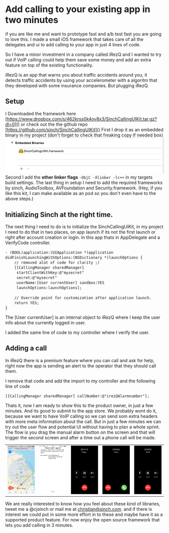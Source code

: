 # Add calling to your existing app in two minutes
if you are like me and want to prototype fast and a/b test fast you are going to love this. I made a small iOS framework that takes care of all the delegates and ui to add calling to your app in just 4 lines of code. 

So I have a minor investment in a company called iRezQ and I wanted to try out if VoIP calling could help them save some money and add an extra feature on top of the existing functionality. 

iRezQ is an app that warns you about traffic accidents around you, it detects traffic accidents by using your accelerometer with a algoritm that they developed with some insurance companies. But plugging iRezQ.

## Setup 
I Downloaded the framework here [https://www.dropbox.com/s/462krss0k4ov8x3/SinchCallingUIKit.tar.gz?dl=0]() or check out the the github repo [https://github.com/sinch/SinchCallingUIKit]()
First I drop it as an embedded binary in my project (don't forget to check that freaking copy if needed box)
![](images/embedded.png)
Second I add the **other linker flags** `-ObjC -Xlinker -lc++` in my targets build settings.
The last thing in setup I need to add the required frameworks by sinch, AudioToolbox, AVFoundation and Security.framework. 
(Hey, if you like this kit, I can make available as an pod so you don't even have to the above steps.)

## Initializing Sinch at the right time. 
The next thing I need to do is to initialize the SinchCallingUIKit, in my project I need to do that in two places, on app launch if its not the first launch or right after account creation or login. In this app thats in AppDelegate and a VerifyCode controller. 

```
- (BOOL)application:(UIApplication *)application didFinishLaunchingWithOptions:(NSDictionary *)launchOptions {
	// removed alot of code for clarity ;)
    [[CallingManager sharedManager]
     startClientWithKey:@"mysecret"
     secret:@"mysecret"
     userName:[User currentUser] sandbox:YES
     launchOptions:launchOptions];

    // Override point for customization after application launch.
    return YES;
}

```
The [User currentUser] is an internal object to iRezQ where I keep the user info about the currently logged in user. 

I added the same line of code to my controller where I verify the user. 

## Adding a call 
In iRezQ there is a premium feature where you can call and ask for help, right now the app is sending an alert to the operator that they should call them. 

I remove that code and add the import to my controller and the following line of code
```
[[CallingManager sharedManager] callNumber:@"irezQAlarmnumber"];
```

Thats it, now I am ready to show this to the product owner, in just a few minutes. And its good to submit to the app store. We probably wont do it, because we want to have VoIP calling so we can send som extra headers with more meta information about the call. But in just a few minutes we can try out the user flow and potential UI without having to plan a whole sprint. The flow is you drag the manual alarm button on the screen and that will trigger the second screen and after a time out a phone call will be made. 

<table>
<tr>
<td>
<img src="images/irezqstart.png"> 
</td>
<td>
<img src="images/manual.png"> 
</td>

<td>
<img src="images/calling.png"> 
</td>
<td>
<img src="images/incomming.png">
</td>
<td>
<img src="images/incall.png">
</tr>
</table>

We are really interested to know how you feel about these kind of libraries, tweet me a @cjsinch or mail me at christian@sinch.com. and if there is interest we could put in some more effort in to these and maybe have it as a supported product feature. For now enjoy the open source framework that lets you add calling in 3 minutes.







